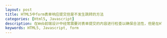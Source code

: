 ```yaml
---
layout: post
title: HTML5中form表单响应提交但是不发生跳转的方法
categories: [Html5, Javascript]
description: 在Web前端设计中经常需要对表单提交的内容进行检查以确保合法性，但是在HTML5中form表单响应提交后会默认发生跳转，无论提交的内容是否通过了合法性检查或者完成了某些处理。通过结合Javascript操作DOM可以实现响应提交并取消跳转。
keywords: HTML5, Javascript, form
---
```


